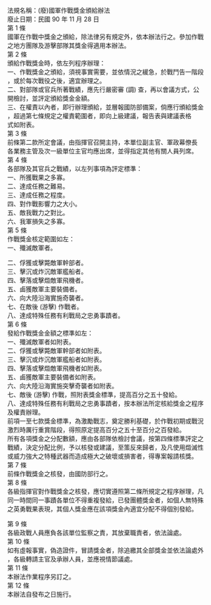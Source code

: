 法規名稱：(廢)國軍作戰獎金頒給辦法  
廢止日期：民國 90 年 11 月 28 日  
第 1 條  
國軍在作戰中獎金之頒給，除法律另有規定外，依本辦法行之。參加作戰  
之地方團隊及游擊部隊其獎金得適用本辦法。  
第 2 條  
頒給作戰獎金時，依左列程序辦理：  
一、作戰獎金之頒給，須視事實需要，並依情況之緩急，於戰鬥告一階段  
，或於每次戰役之後，適宜辦理之。  
二、對部隊或官兵所著戰績，應先行嚴密審 (調) 查，再以會議方式，公  
開檢討，並評定頒給獎金金額。  
三、在權責以內者，即行辦理頒給，並層報國防部備案，倘應行頒給獎金  
，超過第七條規定之權責範圍者，即向上級建議，報告表與建議表格  
式如附表。  
第 3 條  
前條第二款所定會議，由指揮官召開主持，本單位副主官、軍政幕僚長  
各業務主管及次一級單位主官均應出席，並得指定其他有關人員列席。  
第 4 條  
各部隊及其官兵之戰績，以左列事項為評定標準：  
一、所獲戰果之多寡。  
二、達成任務之難易。  
三、達成任務之程度。  
四、對作戰影響力之大小。  
五、敵我戰力之對比。  
六、我軍損失之多寡。  
第 5 條  
作戰獎金核定範圍如左：  
一、殲滅敵軍者。  


二、俘獲或擊斃敵軍幹部者。  
三、擊沉或炸沉敵軍艦船者。  
四、擊落或擊燬敵軍飛機者。  
五、鹵獲敵軍主要裝備者。  
六、向大陸沿海實施奇襲者。  
七、在敵後 (游擊) 作戰者。  
八、達成特殊任務有利戰局之忠勇事蹟者。  
第 6 條  
發給作戰獎金金額之標準如左：  
一、殲滅敵軍者如附表。  
二、俘獲或擊斃敵軍幹部者如附表。  
三、擊沉或炸沉敵軍艦船者如附表。  
四、擊落或擊燬敵軍飛機者如附表。  
五、鹵獲敵軍主要裝備者如附表。  
六、向大陸沿海實施突擊奇襲者如附表。  
七、敵後 (游擊) 作戰，照附表獎金標準，提高百分之五十發給。  
八、達成特殊任務有利戰局之忠勇事蹟者，按本辦法所定核給獎金之程序  
及權責辦理。  
前項一至七款獎金標準，為激勵戰志，奠定勝利基礎，於作戰初期或戰況  
激烈時厲行重賞階段，得照原定提高百分之五十至百分之百發給。  
所有各項獎金之分配數額，應由各部隊依檢討會議，按第四條標準評定之  
戰績，決定分配比例，予以核發或建議，至策反來歸者，及凡使用燬滅性  
或威力強大之特種武器而造成極大之破壞或損害者，得專案報請核獎。  
第 7 條  
前條作戰獎金之核發，由國防部行之。  
第 8 條  
各級指揮官對作戰獎金之核發，應切實遵照第二條所規定之程序辦理，凡  
同一時間同一事蹟各單位不得重複發給，已發團體獎金者，如個人無特殊  
之英勇戰果表現，其個人獎金應在該項獎金內適宜分配不得個別發給。  


第 9 條  
各級政戰人員應負各該單位監察之責，其放棄職責者，依法論處。  
第 10 條  
如有虛報事實，偽造證件，冒請獎金者，除追繳其全部獎金並依法論處外  
，各級轉請主官及承辦人員，並應視情節議處。  
第 11 條  
本辦法作業程序另訂之。  
第 12 條  
本辦法自發布之日施行。  


